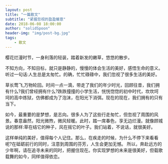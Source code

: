 ```yaml
---
layout: post
title: "一篇散文"
subtitle: "紧握忽视的盈盈暖意"
date: 2018-06-08 18:00:00
author: "solidSpoon"
header-img: "img/post-bg.jpg"
tags: 
    - 散文
---
```


樱花烂漫时节，一身利落的轻装，踏着新发的嫩草，悠悠的散步。

不知方向，不知目标，就只是静静的，慢慢的体会生活的美好，感悟生命的意义。听过一句话:人生总是太匆忙。的确，忙忙碌碌中，我们忽视了很多生活的美好。

草长莺飞,万物轮回。时间一点一滴，带走了我们的年少时光，回顾往昔，我们拥有什么?我们曾经拥有什么?跌跌撞撞的小学生活，恍恍惚惚的初中时代，坎坎坷坷的高中炼狱，仿佛都成为了泡沫，在阳光下消弭。现在的现在，我们拥有的只有当下。

如今，最重要的是梦想，是志向。很多人为了这些行走匆忙，但忽视了周围的风景。春意盎然，阳光微煦，微风轻暖。此时，踏一席春色，享无边烂漫。就像顾城说的那样:草在结它的种子，风在摇它的叶子。我们站着，不说话，就很美好。

这样单纯的美好，值得每个人记住。那么，在疾走的时候，为什么不停下来看看呢?在砥砺前行的同时，注意到周围的芬芳，人生会更加无憾。
所以，奔赴远方的少年啊，请在追寻未来的同时，把握住现在。你实现梦想的未来是很美好，但载歌载舞的如今，同样值得依恋。